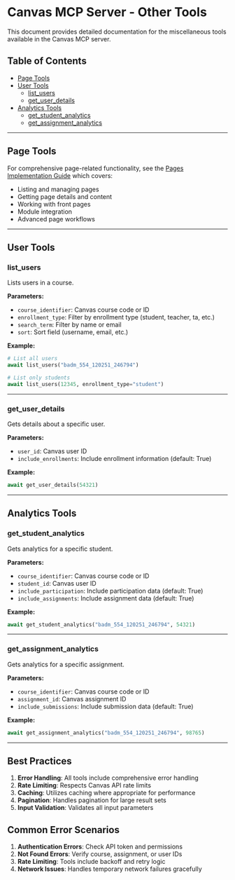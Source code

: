 # Canvas MCP Server - Other Tools

This document provides detailed documentation for the miscellaneous tools available in the Canvas MCP server.

## Table of Contents
- [Page Tools](#page-tools)
- [User Tools](#user-tools)
  - [list_users](#list_users)
  - [get_user_details](#get_user_details)
- [Analytics Tools](#analytics-tools)
  - [get_student_analytics](#get_student_analytics)
  - [get_assignment_analytics](#get_assignment_analytics)

---

## Page Tools

For comprehensive page-related functionality, see the [Pages Implementation Guide](../PAGES_IMPLEMENTATION.md) which covers:
- Listing and managing pages
- Getting page details and content
- Working with front pages
- Module integration
- Advanced page workflows

---

## User Tools

### list_users

Lists users in a course.

**Parameters:**
- `course_identifier`: Canvas course code or ID
- `enrollment_type`: Filter by enrollment type (student, teacher, ta, etc.)
- `search_term`: Filter by name or email
- `sort`: Sort field (username, email, etc.)

**Example:**
```python
# List all users
await list_users("badm_554_120251_246794")

# List only students
await list_users(12345, enrollment_type="student")
```

---

### get_user_details

Gets details about a specific user.

**Parameters:**
- `user_id`: Canvas user ID
- `include_enrollments`: Include enrollment information (default: True)

**Example:**
```python
await get_user_details(54321)
```

---

## Analytics Tools

### get_student_analytics

Gets analytics for a specific student.

**Parameters:**
- `course_identifier`: Canvas course code or ID
- `student_id`: Canvas user ID
- `include_participation`: Include participation data (default: True)
- `include_assignments`: Include assignment data (default: True)

**Example:**
```python
await get_student_analytics("badm_554_120251_246794", 54321)
```

---

### get_assignment_analytics

Gets analytics for a specific assignment.

**Parameters:**
- `course_identifier`: Canvas course code or ID
- `assignment_id`: Canvas assignment ID
- `include_submissions`: Include submission data (default: True)

**Example:**
```python
await get_assignment_analytics("badm_554_120251_246794", 98765)
```

---

## Best Practices

1. **Error Handling**: All tools include comprehensive error handling
2. **Rate Limiting**: Respects Canvas API rate limits
3. **Caching**: Utilizes caching where appropriate for performance
4. **Pagination**: Handles pagination for large result sets
5. **Input Validation**: Validates all input parameters

## Common Error Scenarios

1. **Authentication Errors**: Check API token and permissions
2. **Not Found Errors**: Verify course, assignment, or user IDs
3. **Rate Limiting**: Tools include backoff and retry logic
4. **Network Issues**: Handles temporary network failures gracefully
